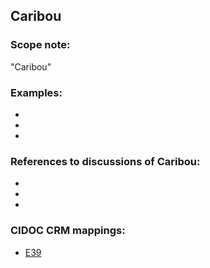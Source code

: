 
## Caribou

###  Scope note: 
"Caribou" 

### Examples: 

* 
* 
* 

### References to discussions of Caribou:

* 

* 

* 

### CIDOC CRM mappings: 

* [E39](http://www.cidoc-crm.org/Entity/e39-actor/version-6.1)


